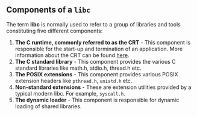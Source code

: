 ## Components of a `libc`

The term **libc** is normally used to refer to a group of libraries and tools
constituting five different components:

1. **The C runtime, commonly referred to as the CRT** - This component is
responsible for the start-up and termination of an application. More information
about the CRT can be found [here](crt.md).
2. **The C standard library** - This component provides the various C standard
libraries like math.h, stdio.h, thread.h etc.
3. **The POSIX extensions** - This component provides various POSIX extension
headers like `pthread.h`, `unistd.h` etc.
4. **Non-standard extensions** - These are extension utilities provided by a
typical modern libc. For example, `syscall.h`.
5. **The dynamic loader** - This component is responsible for dynamic loading
of shared libraries.

